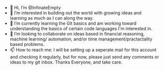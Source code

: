 - 👋 Hi, I’m @InfinateEmpty
- 👀 I’m interested in building out the world with growing ideas and learning as much as I can along the way. 
- 🌱 I’m currently learning the Git basics and am working toward understanding the basics of certain code languages I'm interested in. 
- 💞️ I’m looking to collaborate on ideas based in financial reasoning, machine learning/ automation, and/or time management/practactality based problems. 
- 📫 How to reach me: I will be setting up a seperate mail for this account and checking it regularly, but for now, please just send any comments or ideas to my git inbox. Thanks Everyone, and take care. 

<!---
InfinateEmpty/InfinateEmpty is a ✨ special ✨ repository because its `README.md` (this file) appears on your GitHub profile.
You can click the Preview link to take a look at your changes.
--->
